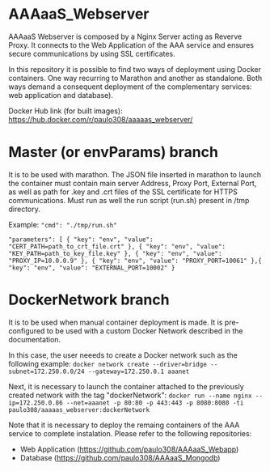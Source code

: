 # AAAaaS_Webserver
AAAaaS Webserver is composed by a Nginx Server acting as Reverve Proxy. It connects to the Web Application of the AAA service and ensures secure communications by using SSL certificates. 

In this repository it is possible to find two ways of deployment using Docker containers. One way recurring to Marathon and another as standalone. Both ways demand a consequent deployment of the complementary services: web application and database).

Docker Hub link (for built images):
https://hub.docker.com/r/paulo308/aaaaas_webserver/

# Master (or envParams) branch 

It is to be used with marathon. The JSON file inserted in marathon to launch the container must contain main server Address, Proxy Port, External Port, as well as path for .key and .crt files of the SSL certificate for HTTPS communications. Must run as well the run script (run.sh) present in /tmp directory.

Example: 
`"cmd": "./tmp/run.sh"`

`"parameters": [
        {
          "key": "env",
          "value": "CERT_PATH=path_to_crt_file.crt"
        },
        {
          "key": "env",
          "value": "KEY_PATH=path_to_key_file.key"
        },
        {
          "key": "env",
          "value": "PROXY_IP=10.0.0.9"
        },
        {
          "key": "env",
          "value": "PROXY_PORT=10061"
        },{
          "key": "env",
          "value": "EXTERNAL_PORT=10002"
        }`
        
        
# DockerNetwork branch

It is to be used when manual container deployment is made. It is pre-configured to be used with a custom Docker Network described in the documentation.

In this case, the user neeeds to create a Docker network such as the following example:
`docker network create --driver=bridge --subnet=172.250.0.0/24 --gateway=172.250.0.1 aaanet`

Next, it is necessary to launch the container attached to the previously created network with the tag "dockerNetwork":
`docker run --name nginx --ip=172.250.0.86 --net=aaanet -p 80:80 -p 443:443 -p 8080:8080 -ti paulo308/aaaaas_webserver:dockerNetwork`

Note that it is necessary to deploy the remaing containers of the AAA service to complete instalation. Please refer to the following repositories:
* Web Application (https://github.com/paulo308/AAAaaS_Webapp)
* Database (https://github.com/paulo308/AAAaaS_Mongodb)

